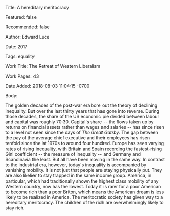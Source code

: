 Title: A hereditary meritocracy

Featured: false

Recommended: false

Author: Edward Luce

Date: 2017

Tags: equality

Work Title: The Retreat of Western Liberalism

Work Pages:  43

Date Added: 2018-08-03 11:04:15 -0700

Body:

The golden decades of the post-war era bore out the theory of declining inequality. But over the last thirty years that has gone into reverse. During those decades, the share of the US economic pie divided between labour and capital was roughly 70:30. Capital's share -- the flows taken up by returns on financial assets rather than wages and salaries -- has since risen to a level not seen since the days of *The Great Gatsby*. The gap between the pay of the average chief executive and their employees has risen tenfold since the lat 1970s to around four hundred. Europe has seen varying rates of rising inequality, with Britain and Spain recording the fastest-rising Gini coefficient -- the measure of inequality -- and Germany and Scandinavia the least. But all have been moving in the same way. In contrast to the industrial era, however, today's inequality is accompanied by vanishing mobility. It is not just that people are staying physically put. They are also likelier to stay trapped in the same income group. America, in particular, which had traditionally shown the highest class mobility of any Western country, now has the lowest. Today it is rarer for a poor American to become rich than a poor Briton, which means the American dream is less likely to be realized in America. The meritocratic society has given way to a hereditary meritocracy. The children of the rich are overwhelmingly likely to stay rich. 


